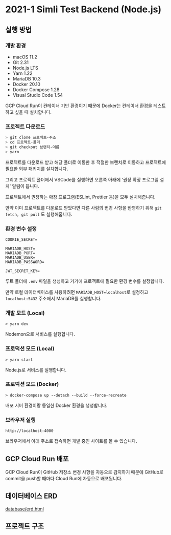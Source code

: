 # 2021-1 Simli Test Backend (Node.js)

## 실행 방법

### 개발 환경

- macOS 11.2
- Git 2.31
- Node.js LTS
- Yarn 1.22
- MariaDB 10.3
- Docker 20.10
- Docker Compose 1.28
- Visual Studio Code 1.54

GCP Cloud Run이 컨테이너 기반 환경이기 때문에 Docker는 컨테이너 환경을 테스트하고 싶을 때 설치합니다.

### 프로젝트 다운로드

```bash
> git clone 프로젝트-주소
> cd 프로젝트-폴더
> git checkout 브랜치-이름
> yarn
```

프로젝트를 다운로드 받고 해당 폴더로 이동한 후 적절한 브랜치로 이동하고 프로젝트에 필요한 외부 패키지를 설치합니다.

그리고 프로젝트 폴더에서 VSCode를 실행하면 오른쪽 아래에 '권장 확장 프로그램 설치' 알림이 뜹니다.

프로젝트에서 권장하는 확장 프로그램(ESLint, Prettier 등)을 모두 설치해줍니다.

만약 이미 프로젝트를 다운로드 받았다면 다른 사람의 변경 사항을 반영하기 위해 `git fetch, git pull` 도 실행해줍니다.

### 환경 변수 설정

```
COOKIE_SECRET=

MARIADB_HOST=
MARIADB_PORT=
MARIADB_USER=
MARIADB_PASSWORD=

JWT_SECRET_KEY=
```

루트 폴더에 `.env` 파일을 생성하고 거기에 프로젝트에 필요한 환경 변수를 설정합니다.

만약 로컬 데이터베이스를 사용하려면 `MARIADB_HOST=localhost`로 설정하고 `localhost:5432` 주소에서 MariaDB를 실행합니다.

### 개발 모드 (Local)

```shell
> yarn dev
```

Nodemon으로 서비스를 실행합니다.

### 프로덕션 모드 (Local)

```shell
> yarn start
```

Node.js로 서비스를 실행합니다.

### 프로덕션 모드 (Docker)

```shell
> docker-compose up --detach --build --force-recreate
```

배포 서버 환경이랑 동일한 Docker 환경을 생성합니다.

### 브라우저 실행

```
http://localhost:4000
```

브라우저에서 아래 주소로 접속하면 개발 중인 사이트를 볼 수 있습니다.

## GCP Cloud Run 배포

GCP Cloud Run이 GitHub 저장소 변경 사항을 자동으로 감지하기 때문에 GitHub로 commit을 push할 때마다 Cloud Run에 자동으로 배포됩니다.

## 데이터베이스 ERD

[database/erd.html](database/erd.html)

## 프로젝트 구조
